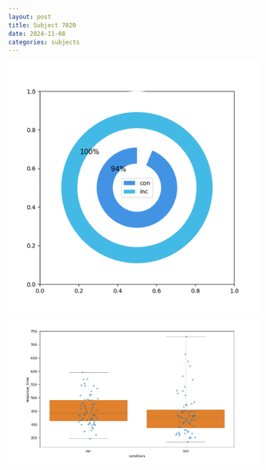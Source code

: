 ```yaml
---
layout: post
title: Subject 7020
date: 2024-11-08
categories: subjects
---
```


![](data/7020/run-8/7020_accuracy_by_condition.png)
![](data/7020/run-8/7020_rt.png)
